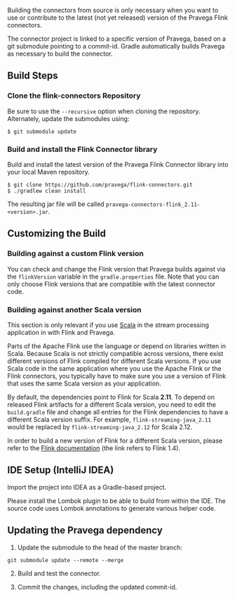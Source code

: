 Building the connectors from source is only necessary when you want to use or contribute to the latest (not yet released) version of the Pravega Flink connectors.

The connector project is linked to a specific version of Pravega, based on a git submodule pointing to a commit-id.  Gradle automatically builds Pravega as necessary to build the connector.

## Build Steps
### Clone the flink-connectors Repository
Be sure to use the `--recursive` option when cloning the repository.   Alternately, update the submodules using:
```
$ git submodule update
```

### Build and install the Flink Connector library

Build and install the latest version of the Pravega Flink Connector library into your local Maven repository.

```
$ git clone https://github.com/pravega/flink-connectors.git
$ ./gradlew clean install
```

The resulting jar file will be called `pravega-connectors-flink_2.11-<version>.jar`.

## Customizing the Build
### Building against a custom Flink version

You can check and change the Flink version that Pravega builds against via the `flinkVersion` variable in the `gradle.properties` file.
Note that you can only choose Flink versions that are compatible with the latest connector code.

### Building against another Scala version

This section is only relevant if you use [Scala](https://www.scala-lang.org/) in the stream processing application in with Flink and Pravega.

Parts of the Apache Flink use the language or depend on libraries written in Scala. Because Scala is not strictly compatible across versions, there exist different versions of Flink compiled for different Scala versions.
If you use Scala code in the same application where you use the Apache Flink or the Flink connectors, you typically have to make sure you use a version of Flink that uses the same Scala version as your application.

By default, the dependencies point to Flink for Scala **2.11**.
To depend on released Flink artifacts for a different Scala version, you need to edit the `build.gradle` file and change all entries for the Flink dependencies to have a different Scala version suffix. For example, `flink-streaming-java_2.11` would be replaced by `flink-streaming-java_2.12` for Scala 2.12.

In order to build a new version of Flink for a different Scala version, please refer to the [Flink documentation](https://ci.apache.org/projects/flink/flink-docs-release-1.4/start/building.html#scala-versions) (the link refers to Flink 1.4).

## IDE Setup (IntelliJ IDEA)
Import the project into IDEA as a Gradle-based project.

Please install the Lombok plugin to be able to build from within the IDE.  The source code uses Lombok annotations to generate various helper code.

## Updating the Pravega dependency

1. Update the submodule to the head of the master branch:
```
git submodule update --remote --merge
```

2. Build and test the connector.

3. Commit the changes, including the updated commit-id.
